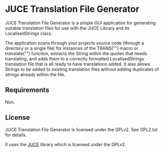 # JUCE Translation File Generator #

JUCE Translation File Generator is a simple GUI application for generating suitable translation files for use with the JUCE Library and its LocalisedStrings class. 

The application scans through your projects source code (through a directory or a single file) for instances of the TRANS("") macro or translate("") function, extracts the String within the quotes that needs translating, and adds them to a correctly formatted LocalisedStrings translation file that is all ready to have translations added. It also allows Strings to be added to existing translation files without adding duplicates of strings already within the file.

## Requirements ##
Non.

## License ##

JUCE Translation File Generator is licensed under the GPLv2. See GPL2.txt for details.

It uses the [JUCE](http://www.rawmaterialsoftware.com/juce.php) library which is licensed under the GPLv2. 
